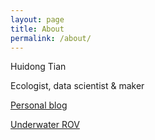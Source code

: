 ```yaml
---
layout: page
title: About
permalink: /about/
---
```


Huidong Tian

Ecologist, data scientist & maker

[Personal blog](http://withr.me)

[Underwater ROV](http://ecorov.me)

